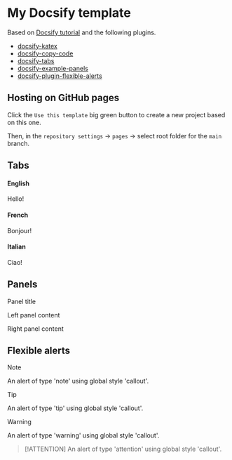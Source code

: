 # My Docsify template

Based on [Docsify tutorial](https://michaelcurrin.github.io/docsify-js-tutorial/) and the following plugins.

- [docsify-katex](https://github.com/upupming/docsify-katex)
- [docsify-copy-code](https://github.com/jperasmus/docsify-copy-code)
- [docsify-tabs](https://jhildenbiddle.github.io/docsify-tabs/)
- [docsify-example-panels](https://vagnerdomingues.github.io/docsify-example-panels/)
- [docsify-plugin-flexible-alerts](https://github.com/fzankl/docsify-plugin-flexible-alerts)

## Hosting on GitHub pages

Click the `Use this template` big green button to create a new project based on this one.

Then, in the `repository settings` -> `pages` -> select root folder for the `main` branch.

## Tabs

<!-- tabs:start -->

#### **English**

Hello!

#### **French**

Bonjour!

#### **Italian**

Ciao!

<!-- tabs:end -->

## Panels

<!-- panels:start -->
<!-- div:title-panel -->

  Panel title

<!-- div:left-panel -->

 Left panel content

<!-- div:right-panel -->


  Right panel content

<!-- panels:end -->

## Flexible alerts

> [!NOTE]
> An alert of type 'note' using global style 'callout'.

> [!TIP]
> An alert of type 'tip' using global style 'callout'.

> [!WARNING]
> An alert of type 'warning' using global style 'callout'.

> [!ATTENTION]
> An alert of type 'attention' using global style 'callout'.
